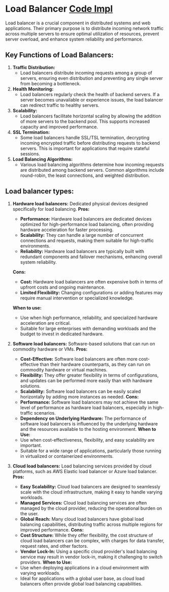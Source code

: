 # Load Balancer [Code Impl](../../caseStudies/loadbalancer/LoadBalancer.java)
Load balancer is a crucial component in distributed systems and web applications.
Their primary purpose is to distribute incoming network traffic across multiple servers to ensure optimal utilization of resources, 
prevent server overload, and enhance system reliability and performance.

## Key Functions of Load Balancers:

1. **Traffic Distribution:**
   - Load balancers distribute incoming requests among a group of servers, ensuring even distribution and preventing any single server from becoming a bottleneck.
2. **Health Monitoring:**
    - Load balancers regularly check the health of backend servers. If a server becomes unavailable or experience issues, the load balancer can redirect traffic to healthy servers.
3. **Scalability:**
   - Load balancers facilitate horizontal scaling by allowing the addition of more servers to the backend pool. This supports increased capacity and improved performance.
4. **SSL Termination:**
    - Some load balancers handle SSL/TSL termination, decrypting incoming encrypted traffic before distributing requests to backend servers. This is important for applications that require stateful sessions.
5. **Load Balancing Algorithms:**
   - Various load balancing algorithms determine how incoming requests are distributed among backend servers. Common algorithms include round-robin, the least connections, and weighted distribution.

## Load balancer types:

1. **Hardware load balancers:** Dedicated physical devices designed specifically for load balancing.
    **Pros:**
   - **Performance:** Hardware load balancers are dedicated devices optimized for high-performance load balancing, often providing hardware acceleration for faster processing.
   - **Scalability:** They can handle a large number of concurrent connections and requests, making them suitable for high-traffic environments. 
   - **Reliability:** Hardware load balancers are typically built with redundant components and failover mechanisms, enhancing overall system reliability. 

   **Cons:**
   - **Cost:** Hardware load balancers are often expensive both in terms of upfront costs and ongoing maintenance. 
   - **Limited Flexibility:** Changing configurations or adding features may require manual intervention or specialized knowledge.
   
   **When to use:**
   - Use when high performance, reliability, and specialized hardware acceleration are critical. 
   - Suitable for large enterprises with demanding workloads and the budget to invest in dedicated hardware.

2. **Software load balancers:** Software-based solutions that can run on commodity hardware or VMs.
   **Pros:**
    - **Cost-Effective:** Software load balancers are often more cost-effective than their hardware counterparts, as they can run on commodity hardware or virtual machines.
    - **Flexibility:** They offer greater flexibility in terms of configurations, and updates can be performed more easily than with hardware solutions.
    - **Scalability:** Software load balancers can be easily scaled horizontally by adding more instances as needed.
   **Cons:**
    - **Performance:** Software load balancers may not achieve the same level of performance as hardware load balancers, especially in high-traffic scenarios.
    - **Dependency on Underlying Hardware:** The performance of software load balancers is influenced by the underlying hardware and the resources available to the hosting environment.
    **When to Use:**
    - Use when cost-effectiveness, flexibility, and easy scalability are important. 
    - Suitable for a wide range of applications, particularly those running in virtualized or containerized environments.

3. **Cloud load balancers:** Load balancing services provided by cloud platforms, such as AWS Elastic load balancer or Azure load balancer.
    **Pros:**
    - **Easy Scalability:** Cloud load balancers are designed to seamlessly scale with the cloud infrastructure, making it easy to handle varying workloads.
    - **Managed Services:** Cloud load balancing services are often managed by the cloud provider, reducing the operational burden on the user.
    - **Global Reach:** Many cloud load balancers have global load balancing capabilities, distributing traffic across multiple regions for improved performance.
    **Cons:**
    - **Cost Structure:** While they offer flexibility, the cost structure of cloud load balancers can be complex, with charges for data transfer, request rates, and other factors.
    - **Vendor Lock-In:** Using a specific cloud provider's load balancing service may result in vendor lock-in, making it challenging to switch providers.
    **When to Use:**
    - Use when deploying applications in a cloud environment with varying workloads. 
    - Ideal for applications with a global user base, as cloud load balancers often provide global load balancing capabilities.
